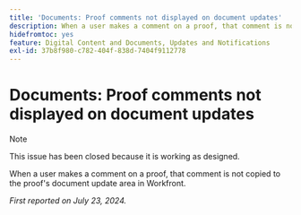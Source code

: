 ```yaml
---
title: 'Documents: Proof comments not displayed on document updates'
description: When a user makes a comment on a proof, that comment is not copied to the proof's document update area in Workfront.
hidefromtoc: yes
feature: Digital Content and Documents, Updates and Notifications
exl-id: 37b8f980-c782-404f-838d-7404f9112778
---
```

# Documents: Proof comments not displayed on document updates

>[!NOTE]
>
>This issue has been closed because it is working as designed.

When a user makes a comment on a proof, that comment is not copied to the proof's document update area in Workfront.

_First reported on July 23, 2024._
